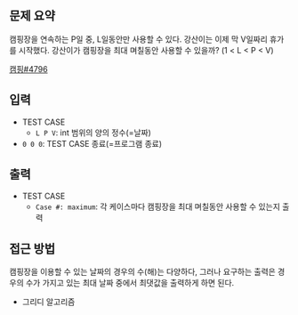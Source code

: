 ## 문제 요약
캠핑장을 연속하는 P일 중, L일동안만 사용할 수 있다. 강산이는 이제 막 V일짜리 휴가를 시작했다. 강산이가 캠핑장을 최대 며칠동안 사용할 수 있을까? (1 < L < P < V)

[캠핑#4796](https://www.acmicpc.net/problem/4796)

## 입력
- TEST CASE
    - `L P V`: int 범위의 양의 정수(=날짜)
- `0 0 0`: TEST CASE 종료(=프로그램 종료)

## 출력
- TEST CASE
    - `Case #: maximum`: 각 케이스마다 캠핑장을 최대 며칠동안 사용할 수 있는지 출력

## 접근 방법
캠핑장을 이용할 수 있는 날짜의 경우의 수(해)는 다양하다, 그러나 요구하는 출력은 경우의 수가 가지고 있는 최대 날짜 중에서 최댓값을 출력하게 하면 된다.
- 그리디 알고리즘